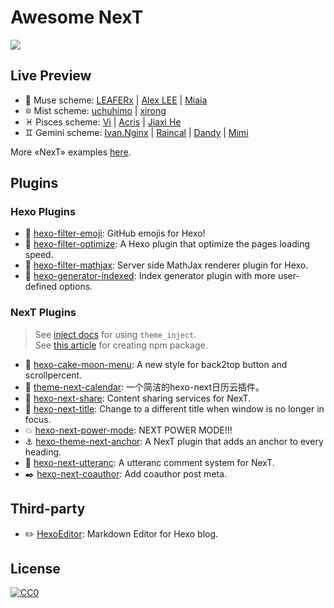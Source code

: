 # Awesome NexT

[![](https://raw.githubusercontent.com/sindresorhus/awesome/master/media/badge-flat2.svg?sanitize=true)](https://github.com/sindresorhus/awesome)

## Live Preview

* :heart_decoration: Muse scheme: [LEAFERx](https://leaferx.online) | [Alex LEE](http://saili.science) | [Miaia](https://11.tt)
* :six_pointed_star: Mist scheme: [uchuhimo](https://uchuhimo.me) | [xirong](http://www.ixirong.com)
* :pisces: Pisces scheme: [Vi](https://notes.iissnan.com) | [Acris](https://acris.me) | [Jiaxi He](https://jiaxi.io)
* :gemini: Gemini scheme: [Ivan.Nginx](https://almostover.ru) | [Raincal](https://raincal.com) | [Dandy](https://dandyxu.me) | [Mimi](https://zhangshuqiao.org)

More «NexT» examples [here](https://github.com/iissnan/hexo-theme-next/issues/119).

## Plugins

### Hexo Plugins

* :tada: [hexo-filter-emoji](https://github.com/theme-next/hexo-filter-emoji): GitHub emojis for Hexo!
* :crystal_ball: [hexo-filter-optimize](https://github.com/theme-next/hexo-filter-optimize): A Hexo plugin that optimize the pages loading speed.
* :100: [hexo-filter-mathjax](https://github.com/stevenjoezhang/hexo-filter-mathjax): Server side MathJax renderer plugin for Hexo.
* :triangular_flag_on_post: [hexo-generator-indexed](https://github.com/stevenjoezhang/hexo-generator-indexed): Index generator plugin with more user-defined options.

### NexT Plugins

> See [inject docs](https://theme-next.org/docs/advanced-settings#Injects) for using `theme_inject`.   
See [this article](https://www.dnocm.com/articles/beechnut/hexo-next-injects/) for creating npm package.

* :cake: [hexo-cake-moon-menu](https://github.com/jiangtj-lab/hexo-cake-moon-menu): A new style for back2top button and scrollpercent.
* :calendar: [theme-next-calendar](https://github.com/theme-next/theme-next-calendar): 一个简洁的hexo-next日历云插件。
* :gift: [hexo-next-share](https://github.com/theme-next/hexo-next-share): Content sharing services for NexT.
* :bookmark: [hexo-next-title](https://github.com/theme-next/hexo-next-title): Change to a different title when window is no longer in focus.
* :boom: [hexo-next-power-mode](https://github.com/theme-next/hexo-next-power-mode): NEXT POWER MODE!!!
* :anchor: [hexo-theme-next-anchor](https://github.com/1v9/hexo-theme-next-anchor): A NexT plugin that adds an anchor to every heading.
* :speech_balloon: [hexo-next-utteranc](https://github.com/theme-next/hexo-next-utteranc): A utteranc comment system for NexT.
* :black_nib: [hexo-next-coauthor](https://github.com/theme-next/hexo-next-coauthor): Add coauthor post meta.

## Third-party

* :pencil2: [HexoEditor](https://github.com/zhuzhuyule/HexoEditor): Markdown Editor for Hexo blog.

## License

[![CC0](http://mirrors.creativecommons.org/presskit/buttons/88x31/svg/cc-zero.svg)](https://creativecommons.org/publicdomain/zero/1.0/)
